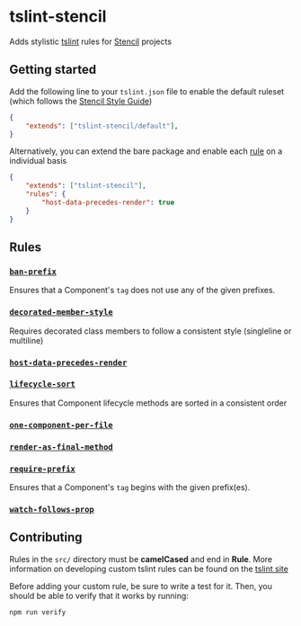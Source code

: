 
# tslint-stencil
Adds stylistic [tslint](https://github.com/palantir/tslint) rules for [Stencil](https://github.com/ionic-team/stencil) projects

## Getting started
Add the following line to your `tslint.json` file to enable the default ruleset (which follows the [Stencil Style Guide](https://stenciljs.com/docs/style-guide))

```json
{
    "extends": ["tslint-stencil/default"],
}
```

Alternatively, you can extend the bare package and enable each [rule](#rules) on a individual basis
```json
{
    "extends": ["tslint-stencil"],
    "rules": {
        "host-data-precedes-render": true
    }
}
```

## Rules

### [`ban-prefix`](docs/ban-prefix.md)
Ensures that a Component's `tag` does not use any of the given prefixes.

### [`decorated-member-style`](docs/decorated-member-style.md)
Requires decorated class members to follow a consistent style (singleline or multiline)

### [`host-data-precedes-render`](docs/host-data-precedes-render.md)


### [`lifecycle-sort`](docs/lifecycle-sort.md)
Ensures that Component lifecycle methods are sorted in a consistent order

### [`one-component-per-file`](docs/one-component-per-file.md)


### [`render-as-final-method`](docs/render-as-final-method.md)


### [`require-prefix`](docs/require-prefix.md)
Ensures that a Component's `tag` begins with the given prefix(es).

### [`watch-follows-prop`](docs/watch-follows-prop.md)


## Contributing
Rules in the `src/` directory must be **camelCased** and end in **Rule**.
More information on developing custom tslint rules can be found on the [tslint site](https://palantir.github.io/tslint/develop/custom-rules/)

Before adding your custom rule, be sure to write a test for it. Then, you should be able to verify that it works by running:
```
npm run verify
```
